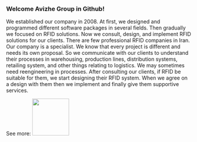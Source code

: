 ### Welcome Avizhe Group in Github!

We established our company in 2008. At first, we designed and programmed different software packages in several fields. Then gradually we focused on RFID solutions. Now we consult, design, and implement RFID solutions for our clients.
There are few professional RFID companies in Iran. Our company is a specialist. We know that every project is different and needs its own proposal. So we communicate with our clients to understand their processes in warehousing, production lines, distribution systems, retailing system, and other things relating to logistics. We may sometimes need reengineering in processes.
After consulting our clients, if RFID be suitable for them, we start designing their RFID system. When we agree on a design with them then we implement and finally give them supportive services.


See more:
<a href="https://avizhegroup.com/"><img height="100" width="100" src="https://avizhegroup.com/wp-content/uploads/2020/05/Logo-1-1.png"/></a>
